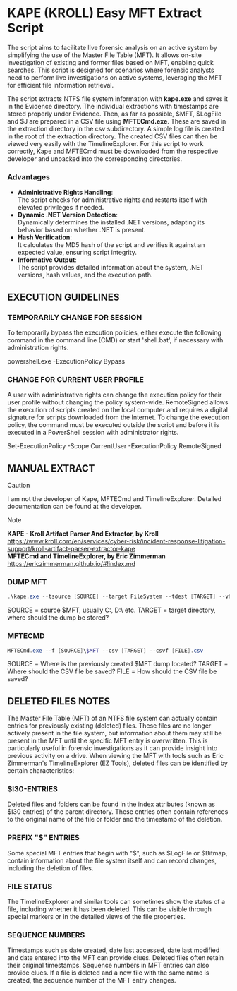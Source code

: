 # KAPE (KROLL) Easy MFT Extract Script
The script aims to facilitate live forensic analysis on an active system by simplifying the use of the Master File Table (MFT). It allows on-site investigation of existing and former files based on MFT, enabling quick searches. This script is designed for scenarios where forensic analysts need to perform live investigations on active systems, leveraging the MFT for efficient file information retrieval.

The script extracts NTFS file system information with **kape.exe** and saves it in the Evidence directory. The individual extractions with timestamps are stored properly under Evidence. Then, as far as possible, $MFT, $LogFile and $J are prepared in a CSV file using **MFTECmd.exe**. These are saved in the extraction directory in the csv subdirectory. A simple log file is created in the root of the extraction directory. The created CSV files can then be viewed very easily with the TimelineExplorer. For this script to work correctly, Kape and MFTECmd must be downloaded from the respective developer and unpacked into the corresponding directories.

### Advantages
+ **Administrative Rights Handling**: </br>The script checks for administrative rights and restarts itself with elevated privileges if needed.
+ **Dynamic .NET Version Detection**: </br>Dynamically determines the installed .NET versions, adapting its behavior based on whether .NET is present.
+ **Hash Verification**: </br>It calculates the MD5 hash of the script and verifies it against an expected value, ensuring script integrity.
+ **Informative Output**: </br>The script provides detailed information about the system, .NET versions, hash values, and the execution path.

## EXECUTION GUIDELINES

### TEMPORARILY CHANGE FOR SESSION
To temporarily bypass the execution policies, either execute the following command in the command line (CMD) or start 'shell.bat', if necessary with administration rights.

powershell.exe -ExecutionPolicy Bypass

### CHANGE FOR CURRENT USER PROFILE
A user with administrative rights can change the execution policy for their user profile without changing the policy system-wide. RemoteSigned allows the execution of scripts created on the local computer and requires a digital signature for scripts downloaded from the Internet. To change the execution policy, the command must be executed outside the script and before it is executed in a PowerShell session with administrator rights. 

Set-ExecutionPolicy -Scope CurrentUser -ExecutionPolicy RemoteSigned

## MANUAL EXTRACT

> [!CAUTION]
> I am not the developer of Kape, MFTECmd and TimelineExplorer. Detailed documentation can be found at the developer.

> [!NOTE]
> **KAPE - Kroll Artifact Parser And Extractor, by Kroll**</br>
> https://www.kroll.com/en/services/cyber-risk/incident-response-litigation-support/kroll-artifact-parser-extractor-kape</br>
> **MFTECmd and TimelineExplorer, by Eric Zimmerman**</br>
> https://ericzimmerman.github.io/#!index.md

### DUMP MFT
```powershell
.\kape.exe --tsource [SOURCE] --target FileSystem --tdest [TARGET] --vhdx
```

SOURCE = source $MFT, usually C:\, D:\ etc.
TARGET = target directory, where should the dump be stored?

### MFTECMD
```powershell
MFTECmd.exe --f [SOURCE]\$MFT --csv [TARGET] --csvf [FILE].csv
```

SOURCE = Where is the previously created $MFT dump located?
TARGET = Where should the CSV file be saved?
FILE = How should the CSV file be saved?

## DELETED FILES NOTES
The Master File Table (MFT) of an NTFS file system can actually contain entries for previously existing (deleted) files. These files are no longer actively present in the file system, but information about them may still be present in the MFT until the specific MFT entry is overwritten. This is particularly useful in forensic investigations as it can provide insight into previous activity on a drive. When viewing the MFT with tools such as Eric Zimmerman's TimelineExplorer (EZ Tools), deleted files can be identified by certain characteristics:

### $I30-ENTRIES
Deleted files and folders can be found in the index attributes (known as $I30 entries) of the parent directory. These entries often contain references to the original name of the file or folder and the timestamp of the deletion.

### PREFIX "$" ENTRIES
Some special MFT entries that begin with "$", such as $LogFile or $Bitmap, contain information about the file system itself and can record changes, including the deletion of files.

### FILE STATUS
The TimelineExplorer and similar tools can sometimes show the status of a file, including whether it has been deleted. This can be visible through special markers or in the detailed views of the file properties.

### SEQUENCE NUMBERS
Timestamps such as date created, date last accessed, date last modified and date entered into the MFT can provide clues. Deleted files often retain their original timestamps. Sequence numbers in MFT entries can also provide clues. If a file is deleted and a new file with the same name is created, the sequence number of the MFT entry changes.
